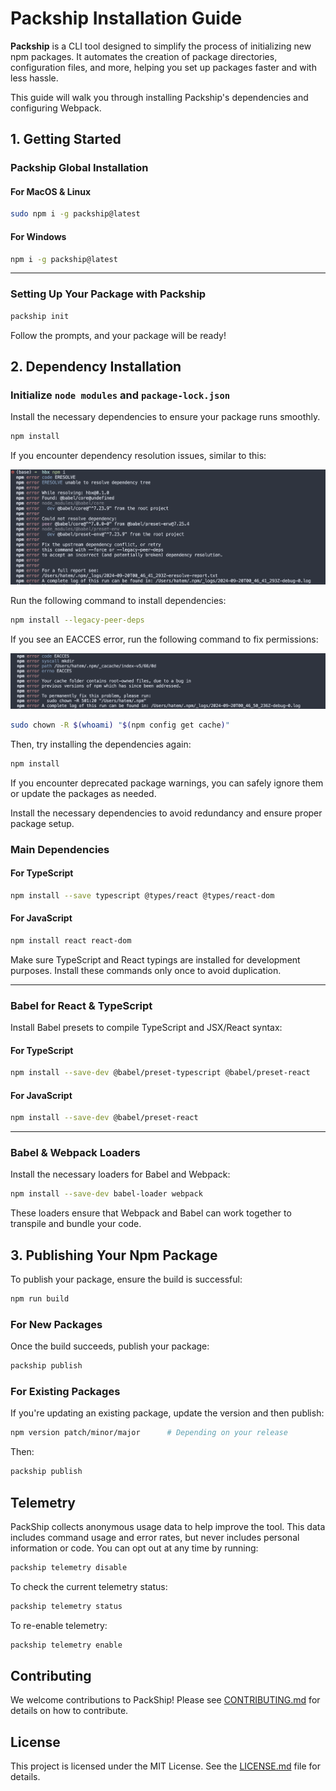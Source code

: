 # Packship Installation Guide

**Packship** is a CLI tool designed to simplify the process of initializing new npm packages. It automates the creation of package directories, configuration files, and more, helping you set up packages faster and with less hassle.

This guide will walk you through installing Packship's dependencies and configuring Webpack.

## 1. Getting Started

### Packship Global Installation

#### For MacOS & Linux

```bash
sudo npm i -g packship@latest
```

#### For Windows

```bash
npm i -g packship@latest
```

---

### Setting Up Your Package with Packship

```bash
packship init
```

Follow the prompts, and your package will be ready!

## 2. Dependency Installation

### Initialize `node modules` and `package-lock.json`

Install the necessary dependencies to ensure your package runs smoothly.

```bash
npm install
```

If you encounter dependency resolution issues, similar to this:

![Image Title](./src/assets/dep-res-issue.png)

Run the following command to install dependencies:

```bash
npm install --legacy-peer-deps
```

If you see an EACCES error, run the following command to fix permissions:

![Image Title](./src/assets/eas-issue.png)

```bash
sudo chown -R $(whoami) "$(npm config get cache)"
```

Then, try installing the dependencies again:

```bash
npm install
```

If you encounter deprecated package warnings, you can safely ignore them or update the packages as needed.

Install the necessary dependencies to avoid redundancy and ensure proper package setup.

### Main Dependencies

#### For TypeScript

```bash
npm install --save typescript @types/react @types/react-dom
```

#### For JavaScript

```bash
npm install react react-dom
```

Make sure TypeScript and React typings are installed for development purposes. Install these commands only once to avoid duplication.

---

### Babel for React & TypeScript

Install Babel presets to compile TypeScript and JSX/React syntax:

#### For TypeScript

```bash
npm install --save-dev @babel/preset-typescript @babel/preset-react
```

#### For JavaScript

```bash
npm install --save-dev @babel/preset-react
```

---

### Babel & Webpack Loaders

Install the necessary loaders for Babel and Webpack:

```bash
npm install --save-dev babel-loader webpack
```

These loaders ensure that Webpack and Babel can work together to transpile and bundle your code.

## 3. Publishing Your Npm Package

To publish your package, ensure the build is successful:

```bash
npm run build
```

### For New Packages

Once the build succeeds, publish your package:

```bash
packship publish
```

### For Existing Packages

If you're updating an existing package, update the version and then publish:

```bash
npm version patch/minor/major      # Depending on your release
```

Then:

```bash
packship publish
```

## Telemetry

PackShip collects anonymous usage data to help improve the tool. This data includes command usage and error rates, but never includes personal information or code. You can opt out at any time by running:

```bash
packship telemetry disable
```

To check the current telemetry status:

```bash
packship telemetry status
```

To re-enable telemetry:

```bash
packship telemetry enable
```

## Contributing

We welcome contributions to PackShip! Please see [CONTRIBUTING.md](CONTRIBUTING.md) for details on how to contribute.

## License

This project is licensed under the MIT License. See the [LICENSE.md](LICENSE.md) file for details.
